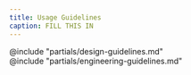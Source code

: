```yaml
---
title: Usage Guidelines
caption: FILL THIS IN
---
```


<section data-tab="Guidelines">
  @include "partials/design-guidelines.md"
</section>

<section data-tab="Code">
  @include "partials/engineering-guidelines.md"
</section>



